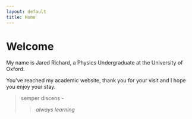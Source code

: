 ```yaml
---
layout: default
title: Home
---
```


<h1>Welcome</h1>

<p></p>

My name is Jared Richard, a Physics Undergraduate at the University of Oxford. 

You've reached my academic website, thank you for your visit and I hope you enjoy your stay.

>semper discens -
>> *always learning*
